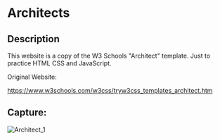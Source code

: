 # Architects

## Description
This website is a copy of the W3 Schools "Architect" template.
Just to practice HTML CSS and JavaScript.

Original Website:

https://www.w3schools.com/w3css/tryw3css_templates_architect.htm

## Capture:

![Architect_1](https://github.com/Bernardo59/Website_Architect/blob/master/assets/architect.png?raw=true) 
